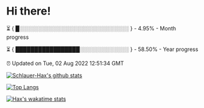 # Hi there!

⏳ { █░░░░░░░░░░░░░░░░░░░░░░░░░░░░░ } - 4.95% - Month progress

⏳ { █████████████████░░░░░░░░░░░░░ } - 58.50% - Year progress

⏰ Updated on Tue, 02 Aug 2022 12:51:34 GMT


[![Schlauer-Hax's github stats](https://github-readme-stats.vercel.app/api?username=Schlauer-Hax&show_icons=true&theme=dark&count_private=true)](https://github.com/Schlauer-Hax)


[![Top Langs](https://github-readme-stats.vercel.app/api/top-langs/?username=Schlauer-Hax&layout=compact&theme=dark)](https://github.com/Schlauer-Hax?tab=repositories)


[![Hax's wakatime stats](https://github-readme-stats.vercel.app/api/wakatime?username=Hax&theme=dark)](https://wakatime.com/@Hax)

